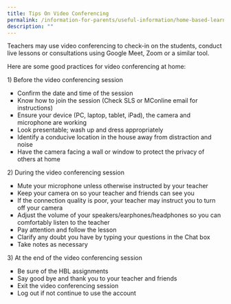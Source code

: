 ```yaml
---
title: Tips On Video Conferencing
permalink: /information-for-parents/useful-information/home-based-learning-hbl/tips-on-video-conferencing/
description: ""
---
```

<p>Teachers may use video conferencing to check-in on the students, conduct live lessons or consultations using Google Meet, Zoom or a similar tool.</p>
<p>Here are some good practices for video conferencing at home:</p>
<p>1) Before the video conferencing session</p>
<ul style="list-style-type: square;">
<li>Confirm the date and time of the session</li>
<li>Know how to join the session (Check SLS or MConline email for instructions)</li>
<li>Ensure your device (PC, laptop, tablet, iPad), the camera and microphone are working</li>
<li>Look presentable; wash up and dress appropriately</li>
<li>Identify a conducive location in the house away from distraction and noise</li>
<li>Have the camera facing a wall or window to protect the privacy of others at home</li>
</ul>
<p>2) During the video conferencing session</p>
<ul style="list-style-type: square;">
<li>Mute your microphone unless otherwise instructed by your teacher</li>
<li>Keep your camera on so your teacher and friends can see you</li>
<li>If the connection quality is poor, your teacher may instruct you to turn off your camera</li>
<li>Adjust the volume of your speakers/earphones/headphones so you can comfortably listen to the teacher</li>
<li>Pay attention and follow the lesson</li>
<li>Clarify any doubt you have by typing your questions in the Chat box</li>
<li>Take notes as necessary</li>
</ul>
<p>3) At the end of the video conferencing session</p>
<ul style="list-style-type: square;">
<li>Be sure of the HBL assignments</li>
<li>Say good bye and thank you to your teacher and friends</li>
<li>Exit the video conferencing session</li>
<li>Log out if not continue to use the account</li>
</ul>